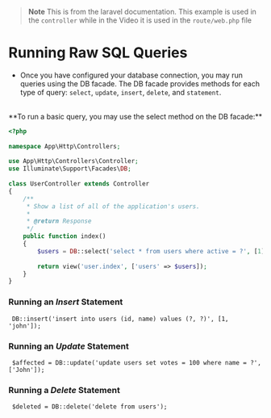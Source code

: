 > **Note** This is from the laravel documentation. This example is used in the `controller` while in the Video it is used in the `route/web.php` file

# Running Raw SQL Queries
- Once you have configured your database connection, you may run queries using the DB facade.
  The DB facade provides methods for each type of query: `select`, `update`, `insert`, `delete`, and `statement`.
<br>
**To run a basic query, you may use the select method on the DB facade:**
  <br>

```php
<?php
 
namespace App\Http\Controllers;
 
use App\Http\Controllers\Controller;
use Illuminate\Support\Facades\DB;
 
class UserController extends Controller
{
    /**
     * Show a list of all of the application's users.
     *
     * @return Response
     */
    public function index()
    {
        $users = DB::select('select * from users where active = ?', [1]);
 
        return view('user.index', ['users' => $users]);
    }
}
```
### Running an *Insert* Statement
` DB::insert('insert into users (id, name) values (?, ?)', [1, 'john']);`

### Running an *Update* Statement
` $affected = DB::update('update users set votes = 100 where name = ?', ['John']);`

### Running a *Delete* Statement
` $deleted = DB::delete('delete from users');`
